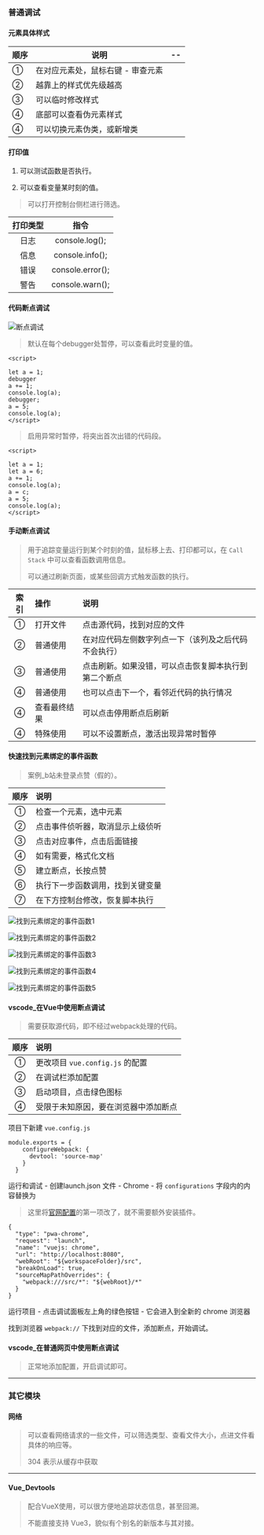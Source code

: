 ### 普通调试  

#### 元素具体样式

| 顺序 | 说明                              | --   |
| ---- | --------------------------------- | ---- |
| ①    | 在对应元素处，鼠标右键 - 审查元素 |      |
| ②    | 越靠上的样式优先级越高            |      |
| ③    | 可以临时修改样式                  |      |
| ④    | 底部可以查看伪元素样式            |      |
| ④    | 可以切换元素伪类，或新增类        |      |




#### 打印值  

1. 可以测试函数是否执行。  

2. 可以查看变量某时刻的值。  

> 可以打开控制台侧栏进行筛选。  

打印类型 | 指令
:-: | :-:
日志 | console.log();
信息 | console.info();
错误 | console.error();
警告 | console.warn();




#### 代码断点调试  

![断点调试](./img/断点调试.jpg)  

> 默认在每个debugger处暂停，可以查看此时变量的值。  
```
<script>    

let a = 1;
debugger
a += 1;
console.log(a);
debugger;
a = 5;
console.log(a);
</script> 
```

> 启用异常时暂停，将突出首次出错的代码段。  
```
<script>    

let a = 1;
let a = 6;
a += 1;
console.log(a);
a = c;
a = 5;
console.log(a);
</script>  
```




#### 手动断点调试  
> 用于追踪变量运行到某个时刻的值，鼠标移上去、打印都可以，在 `Call Stack` 中可以查看函数调用信息。  
> 
> 可以通过刷新页面，或某些回调方式触发函数的执行。    

索引 | 操作 | 说明
:-: | :- | :- 
① | 打开文件 | 点击源代码，找到对应的文件
② | 普通使用 | 在对应代码左侧数字列点一下（该列及之后代码不会执行）
③ | 普通使用 | 点击刷新。如果没错，可以点击恢复脚本执行到第二个断点  
④ | 普通使用 | 也可以点击下一个，看邻近代码的执行情况
④ | 查看最终结果 | 可以点击停用断点后刷新
④ | 特殊使用 | 可以不设置断点，激活出现异常时暂停  




#### 快速找到元素绑定的事件函数
> 案例_b站未登录点赞（假的）。

顺序 | 说明
:-: | :- 
① | 检查一个元素，选中元素
② | 点击事件侦听器，取消显示上级侦听
③ | 点击对应事件，点击后面链接  
④ | 如有需要，格式化文档
⑤ | 建立断点，长按点赞
⑥ | 执行下一步函数调用，找到关键变量  
⑦ | 在下方控制台修改，恢复脚本执行 

![找到元素绑定的事件函数1](./img/找到元素绑定的事件函数1.jpg)  

![找到元素绑定的事件函数2](./img/找到元素绑定的事件函数2.jpg)  

![找到元素绑定的事件函数3](./img/找到元素绑定的事件函数3.jpg)  

![找到元素绑定的事件函数4](./img/找到元素绑定的事件函数4.jpg)  

![找到元素绑定的事件函数5](./img/找到元素绑定的事件函数5.jpg)  






#### vscode_在Vue中使用断点调试   
> 需要获取源代码，即不经过webpack处理的代码。  

顺序 | 说明
:-: | :- 
① | 更改项目 `vue.config.js` 的配置  
② | 在调试栏添加配置
③ | 启动项目，点击绿色图标  
④ | 受限于未知原因，要在浏览器中添加断点

项目下新建 `vue.config.js`
```
module.exports = {
    configureWebpack: {
      devtool: 'source-map'
    }
  }
```

运行和调试 - 创建launch.json 文件 - Chrome - 将 `configurations` 字段内的内容替换为  

> 这里将[官网配置](https://cn.vuejs.org/v2/cookbook/debugging-in-vscode.html)的第一项改了，就不需要额外安装插件。  
```
{
  "type": "pwa-chrome",
  "request": "launch",
  "name": "vuejs: chrome",
  "url": "http://localhost:8080",
  "webRoot": "${workspaceFolder}/src",
  "breakOnLoad": true,
  "sourceMapPathOverrides": {
    "webpack:///src/*": "${webRoot}/*"
  }
}
```

运行项目 - 点击调试面板左上角的绿色按钮 - 它会进入到全新的 chrome 浏览器

找到浏览器 `webpack://` 下找到对应的文件，添加断点，开始调试。  




#### vscode_在普通网页中使用断点调试   
> 正常地添加配置，开启调试即可。  

----

### 其它模块


#### 网络  
> 可以查看网络请求的一些文件，可以筛选类型、查看文件大小，点进文件看具体的响应等。  
>  
> 304 表示从缓存中获取


----

#### Vue_Devtools
> 配合VueX使用，可以很方便地追踪状态信息，甚至回溯。  
>
> 不能直接支持 Vue3，貌似有个别名的新版本与其对接。  







